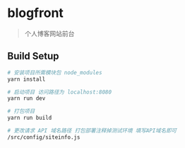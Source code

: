 # blogfront

> 个人博客网站前台

## Build Setup

``` bash
# 安装项目所需模块包 node_modules
yarn install

# 启动项目 访问路径为 localhost:8080
yarn run dev

# 打包项目
yarn run build

# 更改请求 API 域名路径 打包部署注释掉测试环境 填写API域名即可
/src/config/siteinfo.js

```
